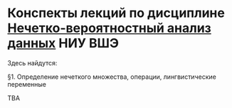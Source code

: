 # Конспекты лекций по дисциплине [Нечетко-вероятностный анализ данных](https://www.hse.ru/edu/courses/292682447) НИУ ВШЭ
Здесь найдутся: 


§1. Определение нечеткого множества, операции, лингвистические переменные

TBA
